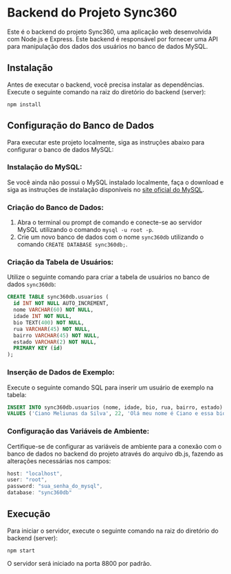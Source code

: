 # Backend do Projeto Sync360

Este é o backend do projeto Sync360, uma aplicação web desenvolvida com Node.js e Express. Este backend é responsável por fornecer uma API para manipulação dos dados dos usuários no banco de dados MySQL.

## Instalação

Antes de executar o backend, você precisa instalar as dependências. Execute o seguinte comando na raiz do diretório do backend (server):

```
npm install
```

## Configuração do Banco de Dados

Para executar este projeto localmente, siga as instruções abaixo para configurar o banco de dados MySQL:

### Instalação do MySQL:

Se você ainda não possui o MySQL instalado localmente, faça o download e siga as instruções de instalação disponíveis no [site oficial do MySQL](https://www.mysql.com/).

### Criação do Banco de Dados:

1. Abra o terminal ou prompt de comando e conecte-se ao servidor MySQL utilizando o comando `mysql -u root -p`.
2. Crie um novo banco de dados com o nome `sync360db` utilizando o comando `CREATE DATABASE sync360db;`.

### Criação da Tabela de Usuários:

Utilize o seguinte comando para criar a tabela de usuários no banco de dados `sync360db`:

```sql
CREATE TABLE sync360db.usuarios (
  id INT NOT NULL AUTO_INCREMENT,
  nome VARCHAR(60) NOT NULL,
  idade INT NOT NULL,
  bio TEXT(400) NOT NULL,
  rua VARCHAR(45) NOT NULL,
  bairro VARCHAR(45) NOT NULL,
  estado VARCHAR(2) NOT NULL,
  PRIMARY KEY (id)
);
```

### Inserção de Dados de Exemplo:

Execute o seguinte comando SQL para inserir um usuário de exemplo na tabela:

```sql
INSERT INTO sync360db.usuarios (nome, idade, bio, rua, bairro, estado) 
VALUES ('Ciano Meliunas da Silva', 22, 'Olá meu nome é Ciano e essa bio é um teste. Obrigado por acessar meu projeto!', 'Rua teste 555', 'Vila Teste', 'RJ');
```

### Configuração das Variáveis de Ambiente:

Certifique-se de configurar as variáveis de ambiente para a conexão com o banco de dados no backend do projeto através do arquivo db.js, fazendo as alterações necessárias nos campos:

```js
host: "localhost",
user: "root",
password: "sua_senha_do_mysql",
database: "sync360db"
```

## Execução

Para iniciar o servidor, execute o seguinte comando na raiz do diretório do backend (server):

```
npm start
```

O servidor será iniciado na porta 8800 por padrão.